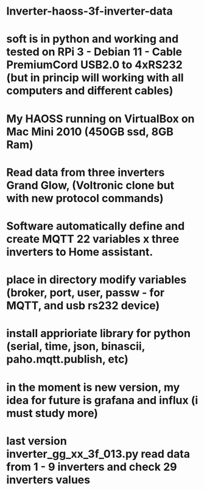 # Inverter-haoss-3f-inverter-data
# soft is in python and working and tested on RPi 3 - Debian 11 - Cable PremiumCord USB2.0 to 4xRS232 (but in princip will working with all computers and different cables)
# My HAOSS running on VirtualBox on Mac Mini 2010 (450GB ssd, 8GB Ram)
# Read data from three inverters Grand Glow, (Voltronic clone but with new protocol commands)
# Software automatically define and create MQTT 22 variables x three inverters to Home assistant.
# place in directory modify variables (broker, port, user, passw - for MQTT, and usb rs232 device)
# install apprioriate library for python (serial, time, json, binascii, paho.mqtt.publish, etc) 
# in the moment is new version, my idea for future is grafana and influx (i must study more)
# last version inverter_gg_xx_3f_013.py read data from 1 - 9 inverters and check 29 inverters values
